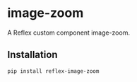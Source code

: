 # image-zoom

A Reflex custom component image-zoom.

## Installation

```bash
pip install reflex-image-zoom
```